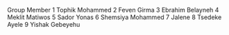 Group Member
1 Tophik Mohammed
2 Feven Girma
3 Ebrahim Belayneh
4 Meklit Matiwos
5 Sador Yonas
6 Shemsiya Mohammed
7 Jalene
8 Tsedeke Ayele
9 Yishak Gebeyehu

